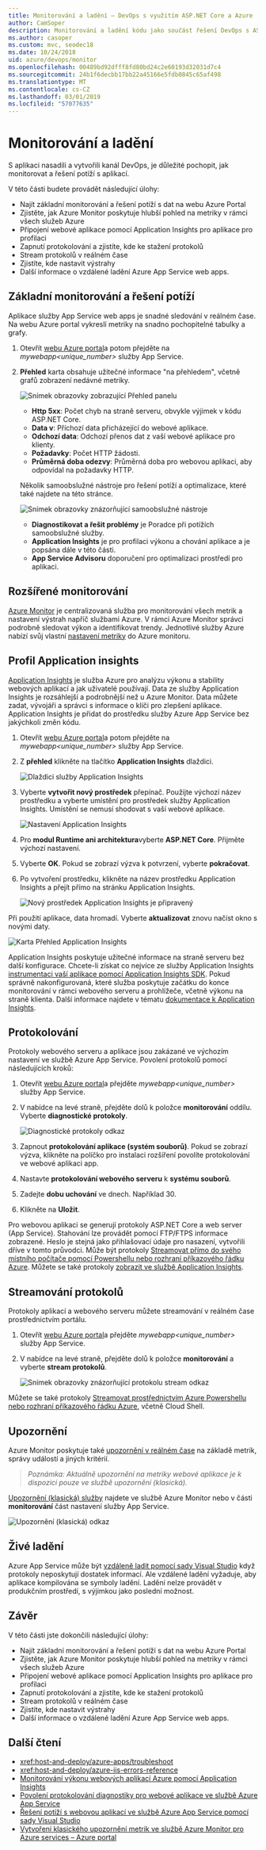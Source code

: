 ```yaml
---
title: Monitorování a ladění – DevOps s využitím ASP.NET Core a Azure
author: CamSoper
description: Monitorování a ladění kódu jako součást řešení DevOps s ASP.NET Core a Azure
ms.author: casoper
ms.custom: mvc, seodec18
ms.date: 10/24/2018
uid: azure/devops/monitor
ms.openlocfilehash: 00489bd92dfff8fd80bd24c2e60193d32031d7c4
ms.sourcegitcommit: 24b1f6decbb17bb22a45166e5fdb0845c65af498
ms.translationtype: MT
ms.contentlocale: cs-CZ
ms.lasthandoff: 03/01/2019
ms.locfileid: "57077635"
---
```

# <a name="monitor-and-debug"></a>Monitorování a ladění

S aplikaci nasadili a vytvořili kanál DevOps, je důležité pochopit, jak monitorovat a řešení potíží s aplikací.

V této části budete provádět následující úlohy:

* Najít základní monitorování a řešení potíží s dat na webu Azure Portal
* Zjistěte, jak Azure Monitor poskytuje hlubší pohled na metriky v rámci všech služeb Azure
* Připojení webové aplikace pomocí Application Insights pro aplikace pro profilaci
* Zapnutí protokolování a zjistíte, kde ke stažení protokolů
* Stream protokolů v reálném čase
* Zjistíte, kde nastavit výstrahy
* Další informace o vzdálené ladění Azure App Service web apps.

## <a name="basic-monitoring-and-troubleshooting"></a>Základní monitorování a řešení potíží

Aplikace služby App Service web apps je snadné sledování v reálném čase. Na webu Azure portal vykreslí metriky na snadno pochopitelné tabulky a grafy.

1. Otevřít [webu Azure portal](https://portal.azure.com)a potom přejděte na *mywebapp\<unique_number\>*  služby App Service.

1. **Přehled** karta obsahuje užitečné informace "na přehledem", včetně grafů zobrazení nedávné metriky.

    ![Snímek obrazovky zobrazující Přehled panelu](./media/monitoring/overview.png)

    * **Http 5xx**: Počet chyb na straně serveru, obvykle výjimek v kódu ASP.NET Core.
    * **Data v**: Příchozí data přicházející do webové aplikace.
    * **Odchozí data**: Odchozí přenos dat z vaší webové aplikace pro klienty.
    * **Požadavky**: Počet HTTP žádosti.
    * **Průměrná doba odezvy**: Průměrná doba pro webovou aplikaci, aby odpovídal na požadavky HTTP.

    Několik samoobslužné nástroje pro řešení potíží a optimalizace, které také najdete na této stránce.

    ![Snímek obrazovky znázorňující samoobslužné nástroje](./media/monitoring/wizards.png)

    * **Diagnostikovat a řešit problémy** je Poradce při potížích samoobslužné služby.
    * **Application Insights** je pro profilaci výkonu a chování aplikace a je popsána dále v této části.
    * **App Service Advisoru** doporučení pro optimalizaci prostředí pro aplikaci.

## <a name="advanced-monitoring"></a>Rozšířené monitorování

[Azure Monitor](/azure/monitoring-and-diagnostics/) je centralizovaná služba pro monitorování všech metrik a nastavení výstrah napříč službami Azure. V rámci Azure Monitor správci podrobně sledovat výkon a identifikovat trendy. Jednotlivé služby Azure nabízí svůj vlastní [nastavení metriky](/azure/monitoring-and-diagnostics/monitoring-supported-metrics#microsoftwebsites-excluding-functions) do Azure monitoru.

## <a name="profile-with-application-insights"></a>Profil Application insights

[Application Insights](/azure/application-insights/app-insights-overview) je služba Azure pro analýzu výkonu a stability webových aplikací a jak uživatelé používají. Data ze služby Application Insights je rozsáhlejší a podrobnější než u Azure Monitor. Data můžete zadat, vývojáři a správci s informace o klíči pro zlepšení aplikace. Application Insights je přidat do prostředku služby Azure App Service bez jakýchkoli změn kódu.

1. Otevřít [webu Azure portal](https://portal.azure.com)a potom přejděte na *mywebapp\<unique_number\>*  služby App Service.
1. Z **přehled** klikněte na tlačítko **Application Insights** dlaždici.

    ![Dlaždici služby Application Insights](./media/monitoring/app-insights.png)

1. Vyberte **vytvořit nový prostředek** přepínač. Použijte výchozí název prostředku a vyberte umístění pro prostředek služby Application Insights. Umístění se nemusí shodovat s vaší webové aplikace.

    ![Nastavení Application Insights](./media/monitoring/new-app-insights.png)

1. Pro **modul Runtime ani architektura**vyberte **ASP.NET Core**. Přijměte výchozí nastavení.
1. Vyberte **OK**. Pokud se zobrazí výzva k potvrzení, vyberte **pokračovat**.
1. Po vytvoření prostředku, klikněte na název prostředku Application Insights a přejít přímo na stránku Application Insights.

    ![Nový prostředek Application Insights je připravený](./media/monitoring/new-app-insights-done.png)

Při použití aplikace, data hromadí. Vyberte **aktualizovat** znovu načíst okno s novými daty.

![Karta Přehled Application Insights](./media/monitoring/app-insights-overview.png)

Application Insights poskytuje užitečné informace na straně serveru bez další konfigurace. Chcete-li získat co nejvíce ze služby Application Insights [instrumentaci vaší aplikace pomocí Application Insights SDK](/azure/application-insights/app-insights-asp-net-core). Pokud správně nakonfigurovaná, které služba poskytuje začátku do konce monitorování v rámci webového serveru a prohlížeče, včetně výkonu na straně klienta. Další informace najdete v tématu [dokumentace k Application Insights](/azure/application-insights/app-insights-overview).

## <a name="logging"></a>Protokolování

Protokoly webového serveru a aplikace jsou zakázané ve výchozím nastavení ve službě Azure App Service. Povolení protokolů pomocí následujících kroků:

1. Otevřít [webu Azure portal](https://portal.azure.com)a přejděte *mywebapp\<unique_number\>*  služby App Service.
1. V nabídce na levé straně, přejděte dolů k položce **monitorování** oddílu. Vyberte **diagnostické protokoly**.

    ![Diagnostické protokoly odkaz](./media/monitoring/logging.png)

1. Zapnout **protokolování aplikace (systém souborů)**. Pokud se zobrazí výzva, klikněte na políčko pro instalaci rozšíření povolíte protokolování ve webové aplikaci app.
1. Nastavte **protokolování webového serveru** k **systému souborů**.
1. Zadejte **dobu uchování** ve dnech. Například 30.
1. Klikněte na **Uložit**.

Pro webovou aplikaci se generují protokoly ASP.NET Core a web server (App Service). Stahování lze provádět pomocí FTP/FTPS informace zobrazené. Heslo je stejná jako přihlašovací údaje pro nasazení, vytvořili dříve v tomto průvodci. Může být protokoly [Streamovat přímo do svého místního počítače pomocí Powershellu nebo rozhraní příkazového řádku Azure](/azure/app-service/web-sites-enable-diagnostic-log#download). Můžete se také protokoly [zobrazit ve službě Application Insights](/azure/app-service/web-sites-enable-diagnostic-log#how-to-view-logs-in-application-insights).

## <a name="log-streaming"></a>Streamování protokolů

Protokoly aplikací a webového serveru můžete streamování v reálném čase prostřednictvím portálu.

1. Otevřít [webu Azure portal](https://portal.azure.com)a přejděte *mywebapp\<unique_number\>*  služby App Service.
1. V nabídce na levé straně, přejděte dolů k položce **monitorování** a vyberte **stream protokolů**.

    ![Snímek obrazovky znázorňující protokolu stream odkaz](./media/monitoring/log-stream.png)

Můžete se také protokoly [Streamovat prostřednictvím Azure Powershellu nebo rozhraní příkazového řádku Azure](/azure/app-service/web-sites-enable-diagnostic-log#streamlogs), včetně Cloud Shell.

## <a name="alerts"></a>Upozornění

Azure Monitor poskytuje také [upozornění v reálném čase](/azure/monitoring-and-diagnostics/insights-alerts-portal) na základě metrik, správy událostí a jiných kritérií.

> *Poznámka: Aktuálně upozornění na metriky webové aplikace je k dispozici pouze ve službě upozornění (klasická).*

[Upozornění (klasická) služby](/azure/monitoring-and-diagnostics/monitor-quick-resource-metric-alert-portal) najdete ve službě Azure Monitor nebo v části **monitorování** část nastavení služby App Service.

![Upozornění (klasická) odkaz](./media/monitoring/alerts.png)

## <a name="live-debugging"></a>Živé ladění

Azure App Service může být [vzdáleně ladit pomocí sady Visual Studio](/azure/app-service/web-sites-dotnet-troubleshoot-visual-studio#remotedebug) když protokoly neposkytují dostatek informací. Ale vzdálené ladění vyžaduje, aby aplikace kompilována se symboly ladění. Ladění nelze provádět v produkčním prostředí, s výjimkou jako poslední možnost.

## <a name="conclusion"></a>Závěr

V této části jste dokončili následující úlohy:

* Najít základní monitorování a řešení potíží s dat na webu Azure Portal
* Zjistěte, jak Azure Monitor poskytuje hlubší pohled na metriky v rámci všech služeb Azure
* Připojení webové aplikace pomocí Application Insights pro aplikace pro profilaci
* Zapnutí protokolování a zjistíte, kde ke stažení protokolů
* Stream protokolů v reálném čase
* Zjistíte, kde nastavit výstrahy
* Další informace o vzdálené ladění Azure App Service web apps.

## <a name="additional-reading"></a>Další čtení

* <xref:host-and-deploy/azure-apps/troubleshoot>
* <xref:host-and-deploy/azure-iis-errors-reference>
* [Monitorování výkonu webových aplikací Azure pomocí Application Insights](/azure/application-insights/app-insights-azure-web-apps)
* [Povolení protokolování diagnostiky pro webové aplikace ve službě Azure App Service](/azure/app-service/web-sites-enable-diagnostic-log)
* [Řešení potíží s webovou aplikací ve službě Azure App Service pomocí sady Visual Studio](/azure/app-service/web-sites-dotnet-troubleshoot-visual-studio)
* [Vytvoření klasického upozornění metrik ve službě Azure Monitor pro Azure services – Azure portal](/azure/monitoring-and-diagnostics/insights-alerts-portal)

